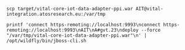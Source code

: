 	scp target/vital-core-iot-data-adapter-ppi.war AIT@vital-integration.atosresearch.eu:/var/tmp

	printf 'connect https-remoting://localhost:9993\nconnect https-remoting://localhost:9993\nAIT\nA#gvt.23\ndeploy --force "/var/tmp/vital-core-iot-data-adapter-ppi.war"\n' | /opt/wildfly/bin/jboss-cli.sh
